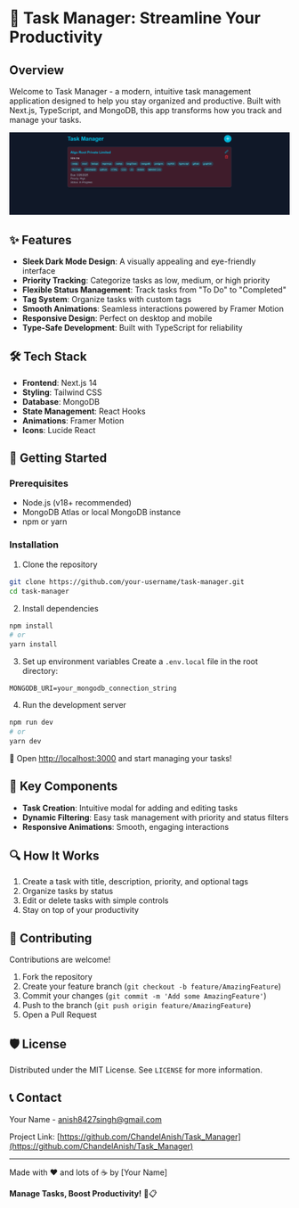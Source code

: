 # 🚀 Task Manager: Streamline Your Productivity

## Overview

Welcome to Task Manager - a modern, intuitive task management application designed to help you stay organized and productive. Built with Next.js, TypeScript, and MongoDB, this app transforms how you track and manage your tasks.

![alt text](image.png)

## ✨ Features

- **Sleek Dark Mode Design**: A visually appealing and eye-friendly interface
- **Priority Tracking**: Categorize tasks as low, medium, or high priority
- **Flexible Status Management**: Track tasks from "To Do" to "Completed"
- **Tag System**: Organize tasks with custom tags
- **Smooth Animations**: Seamless interactions powered by Framer Motion
- **Responsive Design**: Perfect on desktop and mobile
- **Type-Safe Development**: Built with TypeScript for reliability

## 🛠 Tech Stack

- **Frontend**: Next.js 14
- **Styling**: Tailwind CSS
- **Database**: MongoDB
- **State Management**: React Hooks
- **Animations**: Framer Motion
- **Icons**: Lucide React

## 🚦 Getting Started

### Prerequisites

- Node.js (v18+ recommended)
- MongoDB Atlas or local MongoDB instance
- npm or yarn

### Installation

1. Clone the repository
```bash
git clone https://github.com/your-username/task-manager.git
cd task-manager
```

2. Install dependencies
```bash
npm install
# or
yarn install
```

3. Set up environment variables
Create a `.env.local` file in the root directory:
```
MONGODB_URI=your_mongodb_connection_string
```

4. Run the development server
```bash
npm run dev
# or
yarn dev
```

🎉 Open [http://localhost:3000](http://localhost:3000) and start managing your tasks!

## 🌟 Key Components

- **Task Creation**: Intuitive modal for adding and editing tasks
- **Dynamic Filtering**: Easy task management with priority and status filters
- **Responsive Animations**: Smooth, engaging interactions

## 🔍 How It Works

1. Create a task with title, description, priority, and optional tags
2. Organize tasks by status
3. Edit or delete tasks with simple controls
4. Stay on top of your productivity

## 🤝 Contributing

Contributions are welcome!

1. Fork the repository
2. Create your feature branch (`git checkout -b feature/AmazingFeature`)
3. Commit your changes (`git commit -m 'Add some AmazingFeature'`)
4. Push to the branch (`git push origin feature/AmazingFeature`)
5. Open a Pull Request

## 🛡️ License

Distributed under the MIT License. See `LICENSE` for more information.

## 📞 Contact

Your Name - anish8427singh@gmail.com

Project Link: [https://github.com/ChandelAnish/Task_Manager](https://github.com/ChandelAnish/Task_Manager)

---

Made with ❤️ and lots of ☕ by [Your Name]

**Manage Tasks, Boost Productivity!** 🚀📋